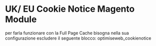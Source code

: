 # UK/ EU Cookie Notice Magento Module

per farla funzionare con la Full Page Cache bisogna nella sua configurazione escludere il seguente blocco:
optimiseweb_cookienotice